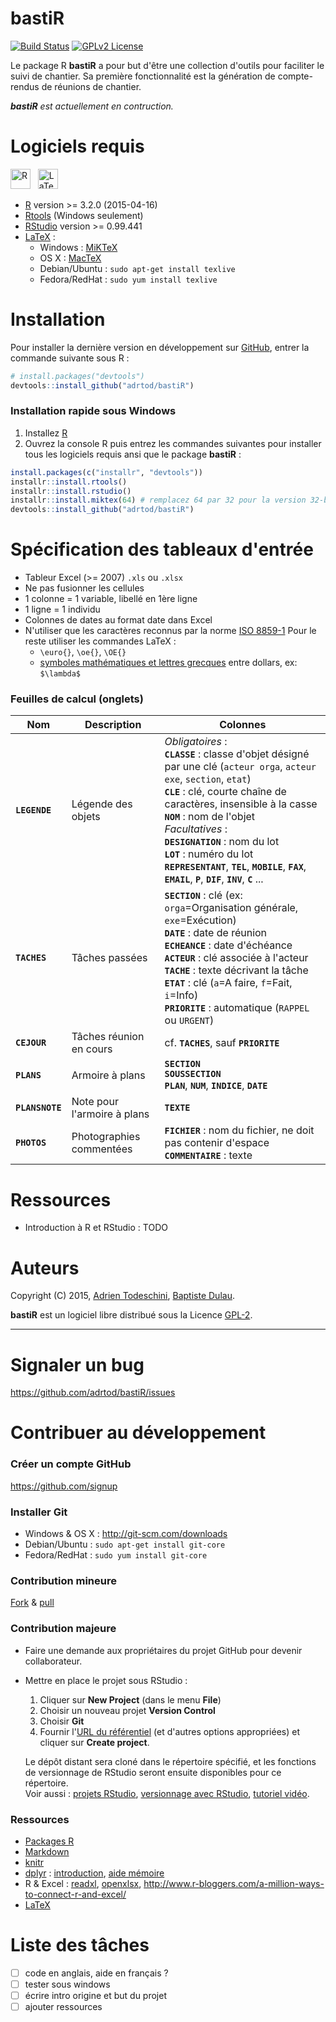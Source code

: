 # bastiR
[![Build Status](https://travis-ci.org/adrtod/bastiR.svg?branch=master)](https://travis-ci.org/adrtod/bastiR)
[![GPLv2 License](http://img.shields.io/badge/license-GPLv2-blue.svg)](http://www.gnu.org/licenses/gpl-2.0.html)

Le package R **bastiR** a pour but d'être une collection d'outils pour faciliter le suivi de chantier.
Sa première fonctionnalité est la génération de compte-rendus de réunions de chantier.

_**bastiR** est actuellement en contruction._

# Logiciels requis
<img src="http://www.r-project.org/Rlogo.png" alt="R" height=32/> &nbsp;
<img src="http://upload.wikimedia.org/wikipedia/commons/thumb/9/92/LaTeX_logo.svg/220px-LaTeX_logo.svg.png" alt="LaTeX" height=32/>

- [R](http://www.r-project.org/) version >= 3.2.0 (2015-04-16)
- [Rtools](http://cran.r-project.org/bin/windows/Rtools/) (Windows seulement)
- [RStudio](http://www.rstudio.com/) version >= 0.99.441
- [LaTeX](http://www.latex-project.org/) :
    - Windows : [MiKTeX](http://miktex.org/)
    - OS X : [MacTeX](https://tug.org/mactex/)
    - Debian/Ubuntu : `sudo apt-get install texlive`
    - Fedora/RedHat : `sudo yum install texlive`

# Installation
Pour installer la dernière version en développement sur [GitHub](https://github.com/adrtod/rchallenge), entrer la commande suivante sous R :
```r
# install.packages("devtools")
devtools::install_github("adrtod/bastiR")
```

### Installation rapide sous Windows
1. Installez [R](http://cran.r-project.org/bin/windows/base/)
2. Ouvrez la console R puis entrez les commandes suivantes pour installer tous les logiciels requis ansi que le package **bastiR** :

```r
install.packages(c("installr", "devtools"))
installr::install.rtools()
installr::install.rstudio()
installr::install.miktex(64) # remplacez 64 par 32 pour la version 32-bit
devtools::install_github("adrtod/bastiR")
```

# Spécification des tableaux d'entrée
- Tableur Excel (>= 2007) `.xls` ou `.xlsx`
- Ne pas fusionner les cellules
- 1 colonne = 1 variable, libellé en 1ère ligne
- 1 ligne = 1 individu
- Colonnes de dates au format date dans Excel
- N'utiliser que les caractères reconnus par la norme [ISO 8859-1](https://fr.wikipedia.org/wiki/ISO_8859-1)
  Pour le reste utiliser les commandes LaTeX :
    - `\euro{}`, `\oe{}`, `\OE{}`
    - [symboles mathématiques et lettres grecques](http://www.commentcamarche.net/contents/620-latex-table-de-caracteres) entre dollars, ex: `$\lambda$`

### Feuilles de calcul (onglets)
Nom           | Description               | Colonnes
------------- | ------------------------- | -------------
**`LEGENDE`** | Légende des objets        | *Obligatoires* : <br> **`CLASSE`** : classe d'objet désigné par une clé (`acteur orga`, `acteur exe`, `section`, `etat`) <br> **`CLE`** : clé, courte chaîne de caractères, insensible à la casse <br> **`NOM`** : nom de l'objet <br> *Facultatives* : <br> **`DESIGNATION`** : nom du lot <br> **`LOT`** : numéro du lot <br> **`REPRESENTANT`**,	**`TEL`**,	**`MOBILE`**,	**`FAX`**,	**`EMAIL`**,	**`P`**,	**`DIF`**,	**`INV`**,	**`C`** ...
**`TACHES`**  | Tâches passées            | **`SECTION`** : clé (ex: `orga`=Organisation générale, `exe`=Exécution) <br> **`DATE`** : date de réunion <br> **`ECHEANCE`** : date d'échéance <br> **`ACTEUR`** : clé associée à l'acteur <br> **`TACHE`** : texte décrivant la tâche <br> **`ETAT`** : clé (`a`=A faire, `f`=Fait, `i`=Info) <br> **`PRIORITE`** : automatique (`RAPPEL` ou `URGENT`)
**`CEJOUR`**  | Tâches réunion en cours   | cf. **`TACHES`**, sauf **`PRIORITE`**
**`PLANS`**   | Armoire à plans           | **`SECTION`** <br> **`SOUSSECTION`** <br> **`PLAN`**,	**`NUM`**,	**`INDICE`**,	**`DATE`**
**`PLANSNOTE`** | Note pour l'armoire à plans | **`TEXTE`**
**`PHOTOS`**  | Photographies commentées  | **`FICHIER`** : nom du fichier, ne doit pas contenir d'espace <br> **`COMMENTAIRE`** : texte

# Ressources
- Introduction à R et RStudio : TODO

# Auteurs
Copyright (C) 2015, [Adrien Todeschini](https://sites.google.com/site/adrientodeschini/), [Baptiste Dulau](http://www.bastir-energie.fr/).

**bastiR** est un logiciel libre distribué sous la Licence [GPL-2](http://www.gnu.org/licenses/gpl-2.0.html).

********************************************************************************

# Signaler un bug

<https://github.com/adrtod/bastiR/issues>

# Contribuer au développement

### Créer un compte GitHub
<https://github.com/signup>

### Installer Git
- Windows & OS X : <http://git-scm.com/downloads>
- Debian/Ubuntu : `sudo apt-get install git-core`
- Fedora/RedHat : `sudo yum install git-core`

### Contribution mineure
[Fork](https://help.github.com/articles/fork-a-repo/) & [pull](https://help.github.com/articles/using-pull-requests/)

### Contribution majeure
- Faire une demande aux propriétaires du projet GitHub pour devenir collaborateur.

- Mettre en place le projet sous RStudio :
    1. Cliquer sur **New Project** (dans le menu **File**)
    2. Choisir un nouveau projet **Version Control**
    3. Choisir **Git**
    4. Fournir l'[URL du référentiel](https://help.github.com/articles/which-remote-url-should-i-use/) (et d'autres options appropriées) et cliquer sur **Create project**.
    
    Le dépôt distant sera cloné dans le répertoire spécifié, et les fonctions de versionnage de RStudio seront ensuite disponibles pour ce répertoire.  
    Voir aussi : [projets RStudio](https://support.rstudio.com/hc/en-us/articles/200526207-Using-Projects), [versionnage avec RStudio](https://support.rstudio.com/hc/en-us/articles/200532077-Version-Control-with-Git-and-SVN), [tutoriel vidéo](https://vimeo.com/119403805).
    
### Ressources
- [Packages R](http://r-pkgs.had.co.nz/)
- [Markdown](https://help.github.com/articles/markdown-basics/)
- [knitr](http://yihui.name/knitr/)
- [dplyr](https://github.com/hadley/dplyr) : [introduction](http://cran.rstudio.com/web/packages/dplyr/vignettes/introduction.html), [aide mémoire](http://www.rstudio.com/wp-content/uploads/2015/02/data-wrangling-cheatsheet.pdf)
- R & Excel : [readxl](https://github.com/hadley/readxl), [openxlsx](https://github.com/awalker89/openxlsx), <http://www.r-bloggers.com/a-million-ways-to-connect-r-and-excel/>
- [LaTeX](http://fr.wikibooks.org/wiki/LaTeX)
    
# Liste des tâches
- [ ] code en anglais, aide en français ?
- [ ] tester sous windows
- [ ] écrire intro origine et but du projet
- [ ] ajouter ressources

